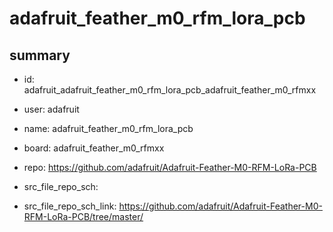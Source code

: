 # adafruit_feather_m0_rfm_lora_pcb
 
## summary 
* id: adafruit_adafruit_feather_m0_rfm_lora_pcb_adafruit_feather_m0_rfmxx
* user: adafruit
* name: adafruit_feather_m0_rfm_lora_pcb
* board: adafruit_feather_m0_rfmxx
* repo: https://github.com/adafruit/Adafruit-Feather-M0-RFM-LoRa-PCB



* src_file_repo_sch: 
* src_file_repo_sch_link: https://github.com/adafruit/Adafruit-Feather-M0-RFM-LoRa-PCB/tree/master/




